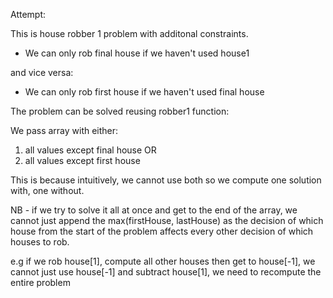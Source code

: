 Attempt:

This is house robber 1 problem with additonal constraints.

- We can only rob final house if we haven't used house1

and vice versa:

- We can only rob first house if we haven't used final house

The problem can be solved reusing robber1 function:

We pass array with either:

1. all values except final house OR
2. all values except first house

This is because intuitively, we cannot use both so we compute one solution with, one without.



NB - if we try to solve it all at once and get to the end of the array, we cannot just append the max(firstHouse, lastHouse) as the decision of which house from the start of the problem affects every other decision of which houses to rob.

e.g if we rob house[1], compute all other houses then get to house[-1], we cannot just use house[-1] and subtract house[1], we need to recompute the entire problem